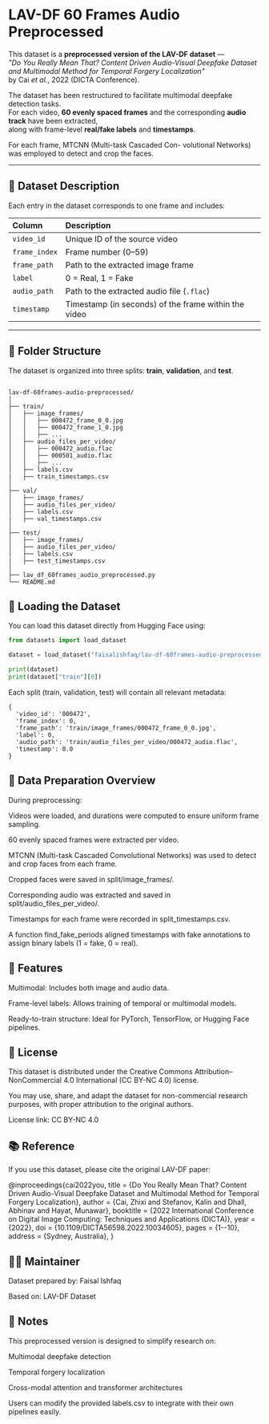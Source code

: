 # LAV-DF 60 Frames Audio Preprocessed

This dataset is a **preprocessed version of the LAV-DF dataset** —  
*"Do You Really Mean That? Content Driven Audio-Visual Deepfake Dataset and Multimodal Method for Temporal Forgery Localization"*  
by Cai *et al.*, 2022 (DICTA Conference).

The dataset has been restructured to facilitate multimodal deepfake detection tasks.  
For each video, **60 evenly spaced frames** and the corresponding **audio track** have been extracted,  
along with frame-level **real/fake labels** and **timestamps**.

For each frame, MTCNN (Multi-task Cascaded Con-
volutional Networks) was employed to detect and crop the faces.

---

## 🧠 Dataset Description

Each entry in the dataset corresponds to one frame and includes:

| Column | Description |
|:--------|:-------------|
| `video_id` | Unique ID of the source video |
| `frame_index` | Frame number (0–59) |
| `frame_path` | Path to the extracted image frame |
| `label` | 0 = Real, 1 = Fake |
| `audio_path` | Path to the extracted audio file (`.flac`) |
| `timestamp` | Timestamp (in seconds) of the frame within the video |

---

## 📁 Folder Structure

The dataset is organized into three splits: **train**, **validation**, and **test**.
 
```

lav-df-60frames-audio-preprocessed/
│
├── train/
│   ├── image_frames/
│   │   ├── 000472_frame_0_0.jpg
│   │   ├── 000472_frame_1_0.jpg
│   │   ├── ...
│   ├── audio_files_per_video/
│   │   ├── 000472_audio.flac
│   │   ├── 000501_audio.flac
│   │   ├── ...
│   ├── labels.csv
|   ├── train_timestamps.csv
│
├── val/
│   ├── image_frames/
│   ├── audio_files_per_video/
│   ├── labels.csv
|   ├── val_timestamps.csv
│
├── test/
│   ├── image_frames/
│   ├── audio_files_per_video/
│   ├── labels.csv
|   ├── test_timestamps.csv
│
├── lav_df_60frames_audio_preprocessed.py
└── README.md
```

## 🔧 Loading the Dataset

You can load this dataset directly from Hugging Face using:

```python
from datasets import load_dataset

dataset = load_dataset("faisalishfaq/lav-df-60frames-audio-preprocessed")

print(dataset)
print(dataset["train"][0])
```

Each split (train, validation, test) will contain all relevant metadata:
```
{
  'video_id': '000472',
  'frame_index': 0,
  'frame_path': 'train/image_frames/000472_frame_0_0.jpg',
  'label': 0,
  'audio_path': 'train/audio_files_per_video/000472_audio.flac',
  'timestamp': 0.0
}
```
## 💾 Data Preparation Overview

During preprocessing:

Videos were loaded, and durations were computed to ensure uniform frame sampling.

60 evenly spaced frames were extracted per video.

MTCNN (Multi-task Cascaded Convolutional Networks) was used to detect and crop faces from each frame.

Cropped faces were saved in split/image_frames/.

Corresponding audio was extracted and saved in split/audio_files_per_video/.

Timestamps for each frame were recorded in split_timestamps.csv.

A function find_fake_periods aligned timestamps with fake annotations to assign binary labels (1 = fake, 0 = real).

## 🧩 Features

Multimodal: Includes both image and audio data.

Frame-level labels: Allows training of temporal or multimodal models.

Ready-to-train structure: Ideal for PyTorch, TensorFlow, or Hugging Face pipelines.

## 📜 License

This dataset is distributed under the Creative Commons Attribution–NonCommercial 4.0 International (CC BY-NC 4.0) license.

You may use, share, and adapt the dataset for non-commercial research purposes,
with proper attribution to the original authors.

License link: CC BY-NC 4.0

## 📚 Reference

If you use this dataset, please cite the original LAV-DF paper:

@inproceedings{cai2022you,
  title = {Do You Really Mean That? Content Driven Audio-Visual Deepfake Dataset and Multimodal Method for Temporal Forgery Localization},
  author = {Cai, Zhixi and Stefanov, Kalin and Dhall, Abhinav and Hayat, Munawar},
  booktitle = {2022 International Conference on Digital Image Computing: Techniques and Applications (DICTA)},
  year = {2022},
  doi = {10.1109/DICTA56598.2022.10034605},
  pages = {1--10},
  address = {Sydney, Australia},
}

## 👨‍💻 Maintainer

Dataset prepared by: Faisal Ishfaq

Based on: LAV-DF Dataset

## 💬 Notes

This preprocessed version is designed to simplify research on:

Multimodal deepfake detection

Temporal forgery localization

Cross-modal attention and transformer architectures

Users can modify the provided labels.csv to integrate with their own pipelines easily.
